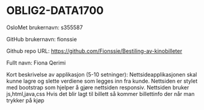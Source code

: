 # OBLIG2-DATA1700

OsloMet brukernavn: s355587

GitHub brukernavn: fionssie

Github repo URL: https://github.com/Fionssie/Bestiling-av-kinobilleter

Fullt navn: Fiona Qerimi

Kort beskrivelse av applikasjon (5-10 setninger):
Nettsideapplikasjonen skal kunne lagre og slette verdiene som legges inn fra kunde. 
Nettsiden er stylet med bootstrap som hjelper å gjøre nettsiden responsiv. 
Nettsiden bruker js,html,java,css
Hvis det blir lagt til billett så kommer billettinfo der når man trykker på kjøp
